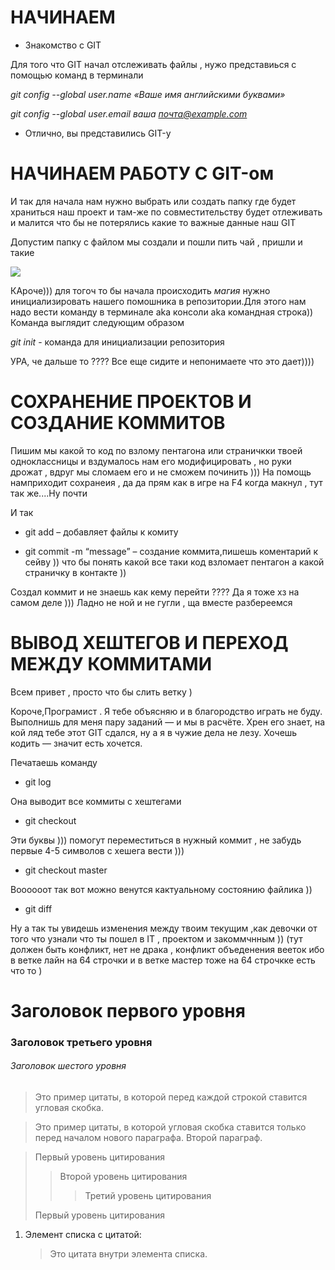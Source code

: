 #  НАЧИНАЕМ 
* Знакомство с GIT 

Для того что GIT начал отслеживать файлы , нужо представиься с помощью команд в терминали 

*git config --global user.name «Ваше имя английскими буквами»* 

*git config --global user.email ваша почта@example.com*
 
* Отлично, вы представились GIT-у

# НАЧИНАЕМ РАБОТУ С GIT-ом

И так для начала нам нужно выбрать или создать папку где будет храниться наш проект и там-же по совместительству будет отлеживать и малится что бы не потерялись какие то важные данные наш GIТ

Допустим папку с файлом мы создали и пошли пить чай , пришли и такие 

![](https://medialeaks.ru/wp-content/uploads/2022/01/fixd0iixmacvf3s.jpg)

КАроче))) для тогоч то бы начала происходить *магия* нужно инициализировать нашего помошника в репозитории.Для этого нам надо вести команду в терминале aka консоли аkа командная строка))
Команда выглядит следующим образом 

*git init* - команда для инициализации репозитория

УРА, че дальше то ???? Все еще сидите и непонимаете что это дает))))

# СОХРАНЕНИЕ ПРОЕКТОВ И СОЗДАНИЕ КОММИТОВ 
Пишим мы какой то код по взлому пентагона или страничкки твоей одноклассницы и вздумалось нам его модифицировать , но руки дрожат , вдруг мы сломаем его и не сможем починить )))
На помощь намприходит сохранеия , да да прям как в игре на F4 когда макнул , тут так же....Ну почти  

И так 

*  git add – добавляет файлы к комиту 

* git commit -m “message” – создание коммита,пишешь коментарий к сейву )) что бы понять какой все таки код взломает пентагон а какой страничку в контакте ))

Создал коммит и не знаешь как  кему перейти ????
Да я тоже хз на самом деле )))
Ладно не ной и не гугли , ща вместе разбереемся 

# ВЫВОД ХЕШТЕГОВ И ПЕРЕХОД МЕЖДУ КОММИТАМИ 

Всем привет , просто что бы слить ветку )


Короче,Програмист . Я тебе объясняю и в благородство играть не буду. Выполнишь для меня пару заданий — и мы в расчёте.  Хрен его знает, на кой ляд тебе этот GIT  сдался, ну а я в чужие дела не лезу. Хочешь кодить — значит есть хочется.

Печатаешь команду

* git log 

Она выводит все коммиты с хештегами 

* git checkout 

Эти буквы ))) помогут переместиться в нужный коммит , не забудь первые 4-5 символов с хешега вести ))) 

*  git checkout master 

Воооооот так вот можно венутся кактуальному состоянию файлика ))

* git diff

Ну а так ты увидешь изменения между твоим текущим ,как девочки от того что узнали что ты пошел в IT , проектом и закоммчнным ))  (тут должен быть конфликт, нет не драка , конфликт объеденения вееток ибо в ветке лайн на 64 строчки и в ветке мастер тоже на 64 строчкке есть что то )




#  Заголовок первого уровня
### Заголовок третьего уровня
###### Заголовок шестого уровня

>Это пример цитаты,
>в которой перед каждой строкой
>ставится угловая скобка.

>Это пример цитаты,
в которой угловая скобка
ставится только перед началом нового параграфа.
>Второй параграф.

> Первый уровень цитирования
>> Второй уровень цитирования
>>> Третий уровень цитирования
>
>Первый уровень цитирования

1. Элемент списка с цитатой:

    > Это цитата
    > внутри элемента списка.





